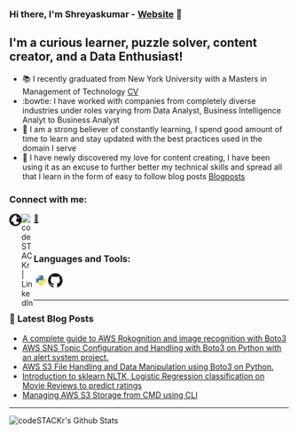 
### Hi there, I'm Shreyaskumar - [Website][website] 👋

## I'm a curious learner, puzzle solver, content creator, and a Data Enthusiast!
- 📚 I recently graduated from New York University with a Masters in Management of Technology [CV][resume]
- :bowtie: I have worked with companies from completely diverse industries under roles varying from Data Analyst, Business Intelligence Analyt to Business Analyst  
- 🌱 I am a strong believer of constantly learning, I spend good amount of time to learn and stay updated with the best practices used in the domain I serve
- 👯 I have newly discovered my love for content creating, I have been using it as an excuse to further better my technical skills and spread all that I learn in the form of easy to follow blog posts [Blogposts][portfolio]

### Connect with me:

[<img align="left" alt="codeSTACKr.com" width="22px" src="https://raw.githubusercontent.com/iconic/open-iconic/master/svg/globe.svg" />][portfolio]
[<img align="left" alt="codeSTACKr | LinkedIn" width="22px" src="https://cdn.jsdelivr.net/npm/simple-icons@v3/icons/linkedin.svg" />][linkedin]
[📧][email]

<br />

### Languages and Tools:


[<img align="left" alt="python" width="26px" src="https://raw.githubusercontent.com/github/explore/80688e429a7d4ef2fca1e82350fe8e3517d3494d/topics/python/python.png" />][portfolio]
[<img align="left" alt="GitHub" width="26px" src="https://raw.githubusercontent.com/github/explore/78df643247d429f6cc873026c0622819ad797942/topics/github/github.png" />][github]


<br />
<br />



---

### 📕 Latest Blog Posts
<!-- BLOG-POST-LIST:START -->
- [A complete guide to AWS Rokognition and image recognition with Boto3](https://shreyash1811.github.io/python/aws_rekog/)
- [AWS SNS Topic Configuration and Handling with Boto3 on Python with an alert system project.](https://shreyash1811.github.io/python/aws_sns_boto3/)
- [AWS S3 File Handling and Data Manipulation using Boto3 on Python.](https://shreyash1811.github.io/python/aws_s3_boto3/)
- [Introduction to sklearn NLTK, Logistic Regression classification on Movie Reviews to predict ratings](https://shreyash1811.github.io/python/movie_review/)
- [Managing AWS S3 Storage from CMD using CLI](https://shreyash1811.github.io/python/aws_cli/)
<!-- BLOG-POST-LIST:END -->

---

<img align="left" alt="codeSTACKr's Github Stats" src="https://github-readme-stats.codestackr.vercel.app/api?username=Shreyash1811&show_icons=true&hide_border=true" />

[website]: https://shreyash1811.github.io/
[linkedin]: https://www.linkedin.com/in/shreyaskumar-nyu/
[portfolio]: https://shreyash1811.github.io/machine-learning/
[github]: https://github.com/Shreyash1811?tab=repositories
[resume]: https://github.com/Shreyash1811/Shreyash1811.github.io/blob/master/images/Shreyashkathiriya_resume_Spring2020.pdf
[email]: sjk714@nyu.edu

